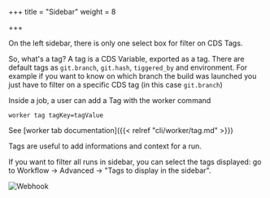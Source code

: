 +++
title = "Sidebar"
weight = 8

+++

On the left sidebar, there is only one select box for filter on CDS Tags.

So, what's a tag? A tag is a CDS Variable, exported as a tag. There are default tags as `git.branch`, `git.hash`, `tiggered_by` and environment. For example if you want to know on which branch the build was launched you just have to filter on a specific CDS tag (in this case `git.branch`)

Inside a job, a user can add a Tag with the worker command 

```
worker tag tagKey=tagValue
```

See [worker tab documentation]({{< relref "cli/worker/tag.md" >}})

Tags are useful to add informations and context for a run.

If you want to filter all runs in sidebar, you can select the tags displayed: go to Workflow → Advanced → "Tags to display in the sidebar".

![Webhook](/images/workflows.design.sidebar.png)


